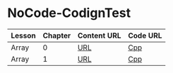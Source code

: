 # NoCode-CodignTest

| Lesson | Chapter | Content URL | Code URL |
|---     | ---     |---          |---       |
|Array|0|[URL](https://velog.io/@lottocomeon/Array-Basic) | [Cpp](https://github.com/ChaejinE/NoCode-CodignTest/blob/main/0.Array/sort_ex.cpp)|
|Array|1|[URL](https://velog.io/@lottocomeon/Array-Binary-Search)| [Cpp](https://github.com/ChaejinE/NoCode-CodignTest/blob/main/0.Array/binary_search.cpp)